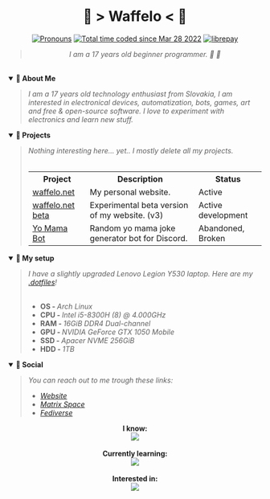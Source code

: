 <div align='center'>
  <h1> 🐾 > Waffelo < 🐾</h1>
  <a href="https://en.pronouns.page/@waffelo"><img alt='Pronouns' src='https://img.shields.io/badge/Pronouns-He%2FHim-f3c0ff' /></a> <a href="https://wakatime.com/@29725049-7048-4ebb-8064-21f95716ce5a"><img src="https://wakatime.com/badge/user/29725049-7048-4ebb-8064-21f95716ce5a.svg" alt="Total time coded since Mar 28 2022" /></a> <a href="https://liberapay.com/Waffelo/donate" target="blank"><img src="https://shields.io/badge/donate_with-liberapay-F6C915?logo=liberapay" alt="librepay"/></a>
    <br/>

   <blockquote><i>I am a 17 years old beginner programmer. 🧇 🐾 </i></div></blockquote>
  <br/>
  <details open>
    <summary><b>🌸 About Me</b></summary>
   <blockquote> <i>I am a 17 years old technology enthusiast from Slovakia, I am interested in electronical devices, automatization, bots, games, art and       free & open-source software. I love to experiment with electronics and learn new stuff.</i></blockquote>
  </details>
  
  <details open>
    <summary><b>📂 Projects</b></summary>
   <blockquote> <i>Nothing interesting here... yet.. I mostly delete all my projects.</i>
     <br></br>
  
 
 <table>
  <tr>
    <th>Project</th>
    <th>Description</th>
    <th>Status</th>
  </tr>
  
  <tr>
    <td><a href="https://github.com/Waffelo/waffelo.net">waffelo.net</a></td>
    <td>My personal website.</td>
    <td>Active</td>
  </tr>
   
   <tr>
    <td><a href="https://github.com/Waffelo/website-beta">waffelo.net beta</a></td>
    <td>Experimental beta version of my website. (v3)</td>
    <td>Active development</td>
   </tr>
   
  <tr>
    <td><a href="https://github.com/Waffelo/yomama-bot">Yo Mama Bot</a></td>
    <td>Random yo mama joke generator bot for Discord.</td>
    <td>Abandoned, Broken</td>
  </tr>
  


</table> 
   </blockquote>
  
  </details>
  
  <details open>
    <summary><b>💾 My setup</b></summary>
   <blockquote> 
     <i>I have a slightly upgraded Lenovo Legion Y530 laptop. Here are my <a href="https://github.com/Waffelo/dotfiles">.dotfiles</a>!</i>
     <br></br>
    <ul>
      <li><b>OS  - </b><i>Arch Linux</i></li>
      <li><b>CPU - </b><i>Intel i5-8300H (8) @ 4.000GHz</i></li>
      <li><b>RAM - </b><i>16GiB DDR4 Dual-channel</i></li>
      <li><b>GPU - </b><i>NVIDIA GeForce GTX 1050 Mobile</i></li>
      <li><b>SSD - </b><i>Apacer NVME 256GiB</i></li>
      <li><b>HDD - </b><i>1TB</i></li>
     </ul>
     
   </blockquote>
  </details open>
    
  <details open>
    <summary><b>💭 Social</b></summary>
    <blockquote> <i>You can reach out to me trough these links:
      <ul>
        <li><a href="https://waffelo.net">Website</a></li>
        <li><a href="https://matrix.to/#/!olFnGkZMAwnDpcxacl:matrix.org?via=matrix.org">Matrix Space</a></li>
        <li><a href="https://stop.voring.me/@waffelo">Fediverse</a></li>
      </ul>
      </i></blockquote>
  </details>
  
<div align='center'>
   <b>I know:</b><br/>
   <a href="https://skillicons.dev">
    <img src="https://skillicons.dev/icons?i=md,latex,linux,vim,git" />
   </a>
  </div>
  
 <br/>
 <div align='center'>
   <b>Currently learning:</b><br/>
   <a href="https://skillicons.dev">
    <img src="https://skillicons.dev/icons?i=arduino,python,cpp,rust" />
   </a>
  </div>
  
  <br/>
 <div align='center'>
  <b>Interested in:</b><br>
   <a href="https://skillicons.dev">
    <img src="https://skillicons.dev/icons?i=go,js,bevy,docker,bsd,blender,godot,bots" />
   </a>
  </div>
  
  
 
  
